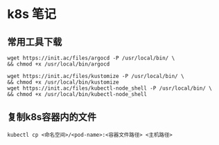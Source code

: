 # k8s 笔记

 ## 常用工具下载

```shell
wget https://init.ac/files/argocd -P /usr/local/bin/ \
&& chmod +x /usr/local/bin/argocd

wget https://init.ac/files/kustomize -P /usr/local/bin/ \
&& chmod +x /usr/local/bin/kustomize
wget https://init.ac/files/kubectl-node_shell -P /usr/local/bin/ \
&& chmod +x /usr/local/bin/kubectl-node_shell
```

## 复制k8s容器内的文件

```shell
kubectl cp <命名空间>/<pod-name>:<容器文件路径> <主机路径>
```